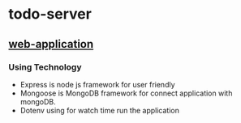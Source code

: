 # todo-server
## [web-application]()

### Using Technology
* Express is node js framework for user friendly
* Mongoose is MongoDB framework for connect application with mongoDB.
* Dotenv using for watch time run the application
